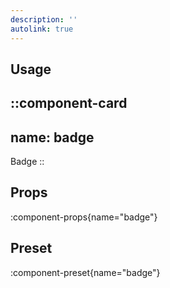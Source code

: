 ```yaml
---
description: ''
autolink: true
---
```


## Usage

::component-card
---
name: badge
---

Badge
::

## Props

:component-props{name="badge"}

## Preset

:component-preset{name="badge"}

